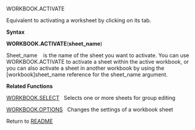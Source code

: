WORKBOOK.ACTIVATE

Equivalent to activating a worksheet by clicking on its tab.

**Syntax**

**WORKBOOK.ACTIVATE**(**sheet\_name**)

Sheet\_name    is the name of the sheet you want to activate. You can
use WORKBOOK.ACTIVATE to activate a sheet within the active workbook, or
you can also activate a sheet in another workbook by using the
\[workbook\]sheet\_name reference for the sheet\_name argument.

**Related Functions**

[WORKBOOK.SELECT](WORKBOOK.SELECT.md)   Selects one or more sheets for group editing

[WORKBOOK.OPTIONS](WORKBOOK.OPTIONS.md)   Changes the settings of a workbook sheet



Return to [README](README.md)

